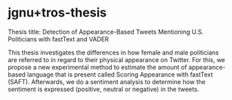 # jgnu+tros-thesis

Thesis title: Detection of Appearance-Based Tweets Mentioning U.S. Politicians with fastText and VADER

This thesis investigates the differences in how female and male politicians are referred to in regard to their physical appearance on Twitter. For this, we propose a new experimental method to estimate the amount of appearance-based language that is present called Scoring Appearance with fastText (SAFT). Afterwards, we do a sentiment analysis to determine how the sentiment is expressed (positive, neutral or negative) in the tweets.
